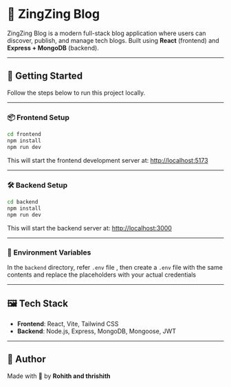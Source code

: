 
# 📝 ZingZing Blog

ZingZing Blog is a modern full-stack blog application where users can discover, publish, and manage tech blogs. Built using **React** (frontend) and **Express + MongoDB** (backend).

---

## 🚀 Getting Started

Follow the steps below to run this project locally.

---

### 📦 Frontend Setup

```bash
cd frontend
npm install
npm run dev
```

This will start the frontend development server at: [http://localhost:5173](http://localhost:5173)

---

### 🛠 Backend Setup

```bash
cd backend
npm install
npm run dev
```

This will start the backend server at: [http://localhost:3000](http://localhost:3000)

---

### 🔐 Environment Variables

In the `backend` directory, refer `.env` file , then  create a `.env` file with the same contents and replace the placeholders with your actual credentials

---

## 🖼 Tech Stack

- **Frontend**: React, Vite, Tailwind CSS
- **Backend**: Node.js, Express, MongoDB, Mongoose, JWT

---

## 🧠 Author

Made with 💜 by **Rohith and thrishith**
